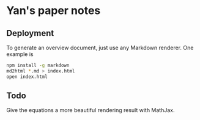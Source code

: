 # Yan's paper notes

## Deployment

To generate an overview document, just use any Markdown renderer. One example is

```bash
npm install -g markdown
md2html *.md > index.html
open index.html
```

## Todo

Give the equations a more beautiful rendering result with MathJax.
